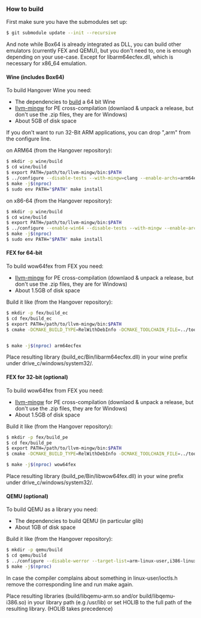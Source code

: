 
### How to build
First make sure you have the submodules set up:
```bash
$ git submodule update --init --recursive
```
And note while Box64 is already integrated as DLL, you can build other emulators (currently FEX and QEMU), but you don't need to, one is enough depending on your use-case.
Except for libarm64ecfex.dll, which is necessary for x86_64 emulation.

#### Wine (includes Box64)
To build Hangover Wine you need:

- The dependencies to [build](https://wiki.winehq.org/Building_Wine#Satisfying_Build_Dependencies) a 64 bit Wine
- [llvm-mingw](https://github.com/mstorsjo/llvm-mingw) for PE cross-compilation (downlaod & unpack a release, but don't use the .zip files, they are for Windows)
- About 5GB of disk space

If you don't want to run 32-Bit ARM applications, you can drop ",arm" from the configure line.

on ARM64 (from the Hangover repository):
```bash
$ mkdir -p wine/build
$ cd wine/build
$ export PATH=/path/to/llvm-mingw/bin:$PATH
$ ../configure --disable-tests --with-mingw=clang --enable-archs=arm64ec,aarch64,i386,arm
$ make -j$(nproc)
$ sudo env PATH="$PATH" make install
```

on x86-64 (from the Hangover repository):
```bash
$ mkdir -p wine/build
$ cd wine/build
$ export PATH=/path/to/llvm-mingw/bin:$PATH
$ ../configure --enable-win64 --disable-tests --with-mingw --enable-archs=x86_64,i386,arm
$ make -j$(nproc)
$ sudo env PATH="$PATH" make install
```

#### FEX for 64-bit
To build wow64fex from FEX you need:

- [llvm-mingw](https://github.com/mstorsjo/llvm-mingw) for PE cross-compilation (downlaod & unpack a release, but don't use the .zip files, they are for Windows)
- About 1.5GB of disk space

Build it like (from the Hangover repository):
```bash
$ mkdir -p fex/build_ec
$ cd fex/build_ec
$ export PATH=/path/to/llvm-mingw/bin:$PATH
$ cmake -DCMAKE_BUILD_TYPE=RelWithDebInfo -DCMAKE_TOOLCHAIN_FILE=../toolchain_mingw.cmake -DENABLE_LTO=False -DMINGW_TRIPLE=arm64ec-w64-mingw32 -DBUILD_TESTS=False ..


$ make -j$(nproc) arm64ecfex
```

Place resulting library (build_ec/Bin/libarm64ecfex.dll) in your wine prefix under drive_c/windows/system32/.

#### FEX for 32-bit (optional)
To build wow64fex from FEX you need:

- [llvm-mingw](https://github.com/mstorsjo/llvm-mingw) for PE cross-compilation (downlaod & unpack a release, but don't use the .zip files, they are for Windows)
- About 1.5GB of disk space

Build it like (from the Hangover repository):
```bash
$ mkdir -p fex/build_pe
$ cd fex/build_pe
$ export PATH=/path/to/llvm-mingw/bin:$PATH
$ cmake -DCMAKE_BUILD_TYPE=RelWithDebInfo -DCMAKE_TOOLCHAIN_FILE=../toolchain_mingw.cmake -DENABLE_LTO=False -DMINGW_TRIPLE=aarch64-w64-mingw32 -DBUILD_TESTS=False ..

$ make -j$(nproc) wow64fex
```

Place resulting library (build_pe/Bin/libwow64fex.dll) in your wine prefix under drive_c/windows/system32/.

#### QEMU (optional)
To build QEMU as a library you need:

- The dependencies to build QEMU (in particular glib)
- About 1GB of disk space

Build it like (from the Hangover repository):
```bash
$ mkdir -p qemu/build
$ cd qemu/build
$ ../configure --disable-werror --target-list=arm-linux-user,i386-linux-user
$ make -j$(nproc)
```

In case the compiler complains about something in linux-user/ioctls.h remove the corresponding line and run make again.

Place resulting libraries (build/libqemu-arm.so and/or build/libqemu-i386.so) in your library path (e.g /usr/lib) or set HOLIB to the full path of the resulting library. (HOLIB takes precedence)

